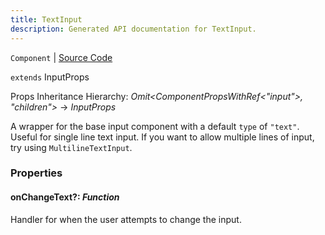 ```yaml
---
title: TextInput
description: Generated API documentation for TextInput.
---
```


`Component` | [Source Code](https://github.com/mrCamelCode/jtjs/blob/ddfaeb1a2c9bf793372bb41076f65f452b124091/libs/react/lib/components/input/base/TextInput.tsx#L20)

`extends` InputProps

Props Inheritance Hierarchy: _Omit<ComponentPropsWithRef<"input">, "children">_ -> _InputProps_

A wrapper for the base input component with a default `type` of `"text"`. Useful
for single line text input. If you want to allow multiple lines of input, try
using `MultilineTextInput`.

### Properties

#### onChangeText?: _Function_

Handler for when the user attempts to change the input.